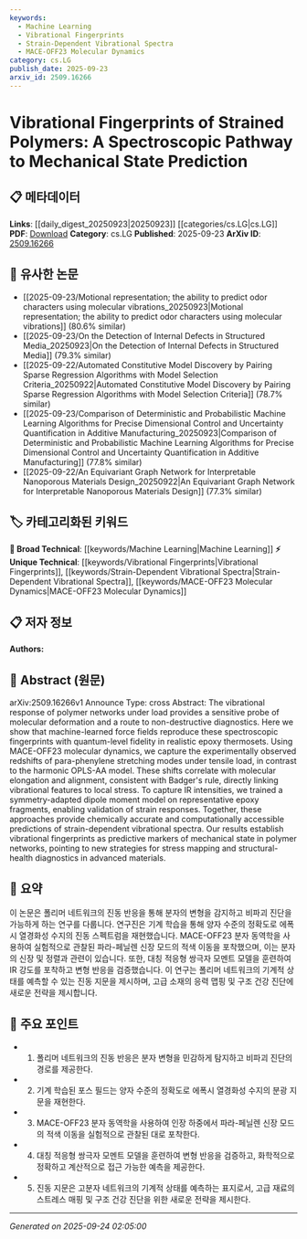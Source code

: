 ```yaml
---
keywords:
  - Machine Learning
  - Vibrational Fingerprints
  - Strain-Dependent Vibrational Spectra
  - MACE-OFF23 Molecular Dynamics
category: cs.LG
publish_date: 2025-09-23
arxiv_id: 2509.16266
---
```


<!-- KEYWORD_LINKING_METADATA:
{
  "processed_timestamp": "2025-09-24T02:05:00.845339",
  "vocabulary_version": "1.0",
  "selected_keywords": [
    "Machine Learning",
    "Vibrational Fingerprints",
    "Strain-Dependent Vibrational Spectra",
    "MACE-OFF23 Molecular Dynamics"
  ],
  "rejected_keywords": [],
  "similarity_scores": {
    "Machine Learning": 0.8,
    "Vibrational Fingerprints": 0.85,
    "Strain-Dependent Vibrational Spectra": 0.79,
    "MACE-OFF23 Molecular Dynamics": 0.77
  },
  "extraction_method": "AI_prompt_based",
  "budget_applied": true,
  "candidates_json": {
    "candidates": [
      {
        "surface": "Machine-learned force fields",
        "canonical": "Machine Learning",
        "aliases": [
          "ML force fields"
        ],
        "category": "broad_technical",
        "rationale": "Links to the broader domain of machine learning applications in material science.",
        "novelty_score": 0.45,
        "connectivity_score": 0.78,
        "specificity_score": 0.65,
        "link_intent_score": 0.8
      },
      {
        "surface": "Vibrational fingerprints",
        "canonical": "Vibrational Fingerprints",
        "aliases": [
          "Spectroscopic fingerprints"
        ],
        "category": "unique_technical",
        "rationale": "Represents a unique method for predicting mechanical states in polymers.",
        "novelty_score": 0.75,
        "connectivity_score": 0.69,
        "specificity_score": 0.82,
        "link_intent_score": 0.85
      },
      {
        "surface": "Strain-dependent vibrational spectra",
        "canonical": "Strain-Dependent Vibrational Spectra",
        "aliases": [
          "Strain response spectra"
        ],
        "category": "unique_technical",
        "rationale": "Highlights a specific application of vibrational analysis in stress mapping.",
        "novelty_score": 0.68,
        "connectivity_score": 0.72,
        "specificity_score": 0.78,
        "link_intent_score": 0.79
      },
      {
        "surface": "MACE-OFF23 molecular dynamics",
        "canonical": "MACE-OFF23 Molecular Dynamics",
        "aliases": [
          "MACE-OFF23"
        ],
        "category": "unique_technical",
        "rationale": "Refers to a specific computational method used in the study, relevant for linking computational techniques.",
        "novelty_score": 0.7,
        "connectivity_score": 0.65,
        "specificity_score": 0.8,
        "link_intent_score": 0.77
      }
    ],
    "ban_list_suggestions": [
      "epoxy thermosets",
      "Badger's rule"
    ]
  },
  "decisions": [
    {
      "candidate_surface": "Machine-learned force fields",
      "resolved_canonical": "Machine Learning",
      "decision": "linked",
      "scores": {
        "novelty": 0.45,
        "connectivity": 0.78,
        "specificity": 0.65,
        "link_intent": 0.8
      }
    },
    {
      "candidate_surface": "Vibrational fingerprints",
      "resolved_canonical": "Vibrational Fingerprints",
      "decision": "linked",
      "scores": {
        "novelty": 0.75,
        "connectivity": 0.69,
        "specificity": 0.82,
        "link_intent": 0.85
      }
    },
    {
      "candidate_surface": "Strain-dependent vibrational spectra",
      "resolved_canonical": "Strain-Dependent Vibrational Spectra",
      "decision": "linked",
      "scores": {
        "novelty": 0.68,
        "connectivity": 0.72,
        "specificity": 0.78,
        "link_intent": 0.79
      }
    },
    {
      "candidate_surface": "MACE-OFF23 molecular dynamics",
      "resolved_canonical": "MACE-OFF23 Molecular Dynamics",
      "decision": "linked",
      "scores": {
        "novelty": 0.7,
        "connectivity": 0.65,
        "specificity": 0.8,
        "link_intent": 0.77
      }
    }
  ]
}
-->

# Vibrational Fingerprints of Strained Polymers: A Spectroscopic Pathway to Mechanical State Prediction

## 📋 메타데이터

**Links**: [[daily_digest_20250923|20250923]] [[categories/cs.LG|cs.LG]]
**PDF**: [Download](https://arxiv.org/pdf/2509.16266.pdf)
**Category**: cs.LG
**Published**: 2025-09-23
**ArXiv ID**: [2509.16266](https://arxiv.org/abs/2509.16266)

## 🔗 유사한 논문
- [[2025-09-23/Motional representation; the ability to predict odor characters using molecular vibrations_20250923|Motional representation; the ability to predict odor characters using molecular vibrations]] (80.6% similar)
- [[2025-09-23/On the Detection of Internal Defects in Structured Media_20250923|On the Detection of Internal Defects in Structured Media]] (79.3% similar)
- [[2025-09-22/Automated Constitutive Model Discovery by Pairing Sparse Regression Algorithms with Model Selection Criteria_20250922|Automated Constitutive Model Discovery by Pairing Sparse Regression Algorithms with Model Selection Criteria]] (78.7% similar)
- [[2025-09-23/Comparison of Deterministic and Probabilistic Machine Learning Algorithms for Precise Dimensional Control and Uncertainty Quantification in Additive Manufacturing_20250923|Comparison of Deterministic and Probabilistic Machine Learning Algorithms for Precise Dimensional Control and Uncertainty Quantification in Additive Manufacturing]] (77.8% similar)
- [[2025-09-22/An Equivariant Graph Network for Interpretable Nanoporous Materials Design_20250922|An Equivariant Graph Network for Interpretable Nanoporous Materials Design]] (77.3% similar)

## 🏷️ 카테고리화된 키워드
**🧠 Broad Technical**: [[keywords/Machine Learning|Machine Learning]]
**⚡ Unique Technical**: [[keywords/Vibrational Fingerprints|Vibrational Fingerprints]], [[keywords/Strain-Dependent Vibrational Spectra|Strain-Dependent Vibrational Spectra]], [[keywords/MACE-OFF23 Molecular Dynamics|MACE-OFF23 Molecular Dynamics]]

## 📋 저자 정보

**Authors:** 

## 📄 Abstract (원문)

arXiv:2509.16266v1 Announce Type: cross 
Abstract: The vibrational response of polymer networks under load provides a sensitive probe of molecular deformation and a route to non-destructive diagnostics. Here we show that machine-learned force fields reproduce these spectroscopic fingerprints with quantum-level fidelity in realistic epoxy thermosets. Using MACE-OFF23 molecular dynamics, we capture the experimentally observed redshifts of para-phenylene stretching modes under tensile load, in contrast to the harmonic OPLS-AA model. These shifts correlate with molecular elongation and alignment, consistent with Badger's rule, directly linking vibrational features to local stress. To capture IR intensities, we trained a symmetry-adapted dipole moment model on representative epoxy fragments, enabling validation of strain responses. Together, these approaches provide chemically accurate and computationally accessible predictions of strain-dependent vibrational spectra. Our results establish vibrational fingerprints as predictive markers of mechanical state in polymer networks, pointing to new strategies for stress mapping and structural-health diagnostics in advanced materials.

## 📝 요약

이 논문은 폴리머 네트워크의 진동 반응을 통해 분자의 변형을 감지하고 비파괴 진단을 가능하게 하는 연구를 다룹니다. 연구진은 기계 학습을 통해 양자 수준의 정확도로 에폭시 열경화성 수지의 진동 스펙트럼을 재현했습니다. MACE-OFF23 분자 동역학을 사용하여 실험적으로 관찰된 파라-페닐렌 신장 모드의 적색 이동을 포착했으며, 이는 분자의 신장 및 정렬과 관련이 있습니다. 또한, 대칭 적응형 쌍극자 모멘트 모델을 훈련하여 IR 강도를 포착하고 변형 반응을 검증했습니다. 이 연구는 폴리머 네트워크의 기계적 상태를 예측할 수 있는 진동 지문을 제시하며, 고급 소재의 응력 맵핑 및 구조 건강 진단에 새로운 전략을 제시합니다.

## 🎯 주요 포인트

- 1. 폴리머 네트워크의 진동 반응은 분자 변형을 민감하게 탐지하고 비파괴 진단의 경로를 제공한다.
- 2. 기계 학습된 포스 필드는 양자 수준의 정확도로 에폭시 열경화성 수지의 분광 지문을 재현한다.
- 3. MACE-OFF23 분자 동역학을 사용하여 인장 하중에서 파라-페닐렌 신장 모드의 적색 이동을 실험적으로 관찰된 대로 포착한다.
- 4. 대칭 적응형 쌍극자 모멘트 모델을 훈련하여 변형 반응을 검증하고, 화학적으로 정확하고 계산적으로 접근 가능한 예측을 제공한다.
- 5. 진동 지문은 고분자 네트워크의 기계적 상태를 예측하는 표지로서, 고급 재료의 스트레스 매핑 및 구조 건강 진단을 위한 새로운 전략을 제시한다.


---

*Generated on 2025-09-24 02:05:00*